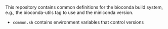 This repository contains common definitions for the bioconda build system, e.g., the bioconda-utils tag to use and the miniconda version.


- `common.sh` contains environment variables that control versions
